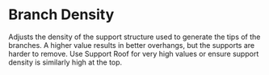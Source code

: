 Branch Density
====
Adjusts the density of the support structure used to generate the tips of the branches. A higher value results in better overhangs, but the supports are harder to remove. Use Support Roof for very high values or ensure support density is similarly high at the top.